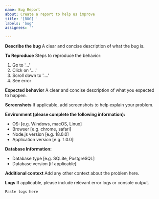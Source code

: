 ```yaml
---
name: Bug Report
about: Create a report to help us improve
title: '[BUG] '
labels: 'bug'
assignees: ''

---
```


**Describe the bug**
A clear and concise description of what the bug is.

**To Reproduce**
Steps to reproduce the behavior:
1. Go to '...'
2. Click on '....'
3. Scroll down to '....'
4. See error

**Expected behavior**
A clear and concise description of what you expected to happen.

**Screenshots**
If applicable, add screenshots to help explain your problem.

**Environment (please complete the following information):**
 - OS: [e.g. Windows, macOS, Linux]
 - Browser [e.g. chrome, safari]
 - Node.js version [e.g. 18.0.0]
 - Application version [e.g. 1.0.0]

**Database Information:**
 - Database type [e.g. SQLite, PostgreSQL]
 - Database version [if applicable]

**Additional context**
Add any other context about the problem here.

**Logs**
If applicable, please include relevant error logs or console output.

```
Paste logs here
```
